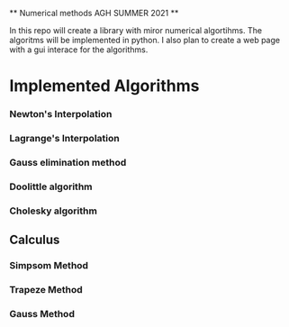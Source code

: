** Numerical methods AGH SUMMER 2021 **

In this repo will create a library with miror numerical algortihms. The algoritms will be implemented in python.
I also plan to create a web page with a gui interace for the algorithms. 

# Implemented Algorithms

### Newton's Interpolation
### Lagrange's Interpolation
### Gauss elimination method
### Doolittle algorithm
### Cholesky algorithm 

## Calculus 
### Simpsom Method
### Trapeze Method
### Gauss Method
